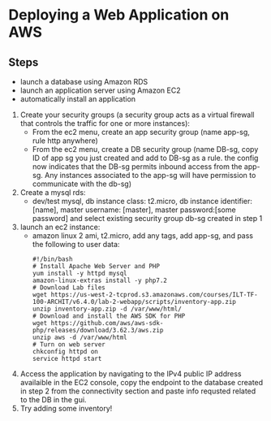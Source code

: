 #  Deploying a Web Application on AWS

## Steps
- launch a database using Amazon RDS
- launch an application server using Amazon EC2
- automatically install an application

1. Create your security groups (a security group acts as a virtual firewall that controls the traffic for one or more instances):
    - From the ec2 menu, create an app security group (name app-sg, rule http anywhere)
    - From the ec2 menu, create a DB security group (name DB-sg, copy ID of app sg you just created and add to DB-sg as a rule. the config now indicates that the DB-sg permits inbound access from the app-sg. Any instances associated to the app-sg will have permission to communicate with the db-sg)
2. Create a mysql rds:
    - dev/test mysql, db instance class: t2.micro, db instance identifier: [name], master username: [master], master password:[some password] and select existing security group db-sg created in step 1
3. launch an ec2 instance:
    - amazon linux 2 ami, t2.micro, add any tags, add app-sg, and pass the following to user data:
        ```
        #!/bin/bash
        # Install Apache Web Server and PHP
        yum install -y httpd mysql
        amazon-linux-extras install -y php7.2
        # Download Lab files
        wget https://us-west-2-tcprod.s3.amazonaws.com/courses/ILT-TF-100-ARCHIT/v6.4.0/lab-2-webapp/scripts/inventory-app.zip
        unzip inventory-app.zip -d /var/www/html/
        # Download and install the AWS SDK for PHP
        wget https://github.com/aws/aws-sdk-php/releases/download/3.62.3/aws.zip
        unzip aws -d /var/www/html
        # Turn on web server
        chkconfig httpd on
        service httpd start
        ```
4. Access the application by navigating to the IPv4 public IP address availaible in the EC2 console, copy the endpoint to the database created in step 2 from the connectivity section and paste info requsted related to the DB in the gui. 
5. Try adding some inventory!